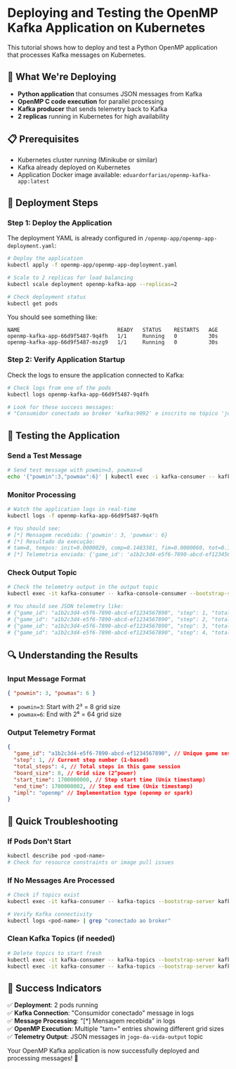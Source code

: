 # Deploying and Testing the OpenMP Kafka Application on Kubernetes

This tutorial shows how to deploy and test a Python OpenMP application that processes Kafka messages on Kubernetes.

## 🎯 What We're Deploying

- **Python application** that consumes JSON messages from Kafka
- **OpenMP C code execution** for parallel processing
- **Kafka producer** that sends telemetry back to Kafka
- **2 replicas** running in Kubernetes for high availability

## 📋 Prerequisites

- Kubernetes cluster running (Minikube or similar)
- Kafka already deployed on Kubernetes
- Application Docker image available: `eduardorfarias/openmp-kafka-app:latest`

## 🚀 Deployment Steps

### Step 1: Deploy the Application

The deployment YAML is already configured in `/openmp-app/openmp-app-deployment.yaml`:

```bash
# Deploy the application
kubectl apply -f openmp-app/openmp-app-deployment.yaml

# Scale to 2 replicas for load balancing
kubectl scale deployment openmp-kafka-app --replicas=2

# Check deployment status
kubectl get pods
```

You should see something like:

```
NAME                               READY   STATUS    RESTARTS   AGE
openmp-kafka-app-66d9f5487-9q4fh   1/1     Running   0          30s
openmp-kafka-app-66d9f5487-mszg9   1/1     Running   0          30s
```

### Step 2: Verify Application Startup

Check the logs to ensure the application connected to Kafka:

```bash
# Check logs from one of the pods
kubectl logs openmp-kafka-app-66d9f5487-9q4fh

# Look for these success messages:
# "Consumidor conectado ao broker 'kafka:9092' e inscrito no tópico 'jogo-da-vida'"
```

## 🧪 Testing the Application

### Send a Test Message

```bash
# Send test message with powmin=3, powmax=6
echo '{"powmin":3,"powmax":6}' | kubectl exec -i kafka-consumer -- kafka-console-producer --bootstrap-server kafka:9092 --topic jogo-da-vida
```

### Monitor Processing

```bash
# Watch the application logs in real-time
kubectl logs -f openmp-kafka-app-66d9f5487-9q4fh

# You should see:
# [*] Mensagem recebida: {'powmin': 3, 'powmax': 6}
# [*] Resultado da execução:
# tam=8, tempos: init=0.0000029, comp=0.1483381, fim=0.0000060, tot=0.1483469
# [*] Telemetria enviada: {'game_id': 'a1b2c3d4-e5f6-7890-abcd-ef1234567890', 'step': 1, 'total_steps': 4, 'board_size': 8, 'start_time': 1700000000, 'end_time': 1700000002, 'impl': 'openmp'}
```

### Check Output Topic

```bash
# Check the telemetry output in the output topic
kubectl exec -it kafka-consumer -- kafka-console-consumer --bootstrap-server kafka:9092 --topic jogo-da-vida-output --from-beginning

# You should see JSON telemetry like:
# {"game_id": "a1b2c3d4-e5f6-7890-abcd-ef1234567890", "step": 1, "total_steps": 4, "board_size": 8, "start_time": 1700000000, "end_time": 1700000002, "impl": "openmp"}
# {"game_id": "a1b2c3d4-e5f6-7890-abcd-ef1234567890", "step": 2, "total_steps": 4, "board_size": 16, "start_time": 1700000002, "end_time": 1700000005, "impl": "openmp"}
# {"game_id": "a1b2c3d4-e5f6-7890-abcd-ef1234567890", "step": 3, "total_steps": 4, "board_size": 32, "start_time": 1700000005, "end_time": 1700000012, "impl": "openmp"}
# {"game_id": "a1b2c3d4-e5f6-7890-abcd-ef1234567890", "step": 4, "total_steps": 4, "board_size": 64, "start_time": 1700000012, "end_time": 1700000025, "impl": "openmp"}
```

## 🔍 Understanding the Results

### Input Message Format

```json
{ "powmin": 3, "powmax": 6 }
```

- `powmin=3`: Start with 2³ = 8 grid size
- `powmax=6`: End with 2⁶ = 64 grid size

### Output Telemetry Format

```json
{
  "game_id": "a1b2c3d4-e5f6-7890-abcd-ef1234567890", // Unique game session ID
  "step": 1, // Current step number (1-based)
  "total_steps": 4, // Total steps in this game session
  "board_size": 8, // Grid size (2^power)
  "start_time": 1700000000, // Step start time (Unix timestamp)
  "end_time": 1700000002, // Step end time (Unix timestamp)
  "impl": "openmp" // Implementation type (openmp or spark)
}
```

## 🔧 Quick Troubleshooting

### If Pods Don't Start

```bash
kubectl describe pod <pod-name>
# Check for resource constraints or image pull issues
```

### If No Messages Are Processed

```bash
# Check if topics exist
kubectl exec -it kafka-consumer -- kafka-topics --bootstrap-server kafka:9092 --list

# Verify Kafka connectivity
kubectl logs <pod-name> | grep "conectado ao broker"
```

### Clean Kafka Topics (if needed)

```bash
# Delete topics to start fresh
kubectl exec -it kafka-consumer -- kafka-topics --bootstrap-server kafka:9092 --delete --topic jogo-da-vida
kubectl exec -it kafka-consumer -- kafka-topics --bootstrap-server kafka:9092 --delete --topic jogo-da-vida-output
```

## 🎉 Success Indicators

✅ **Deployment**: 2 pods running  
✅ **Kafka Connection**: "Consumidor conectado" message in logs  
✅ **Message Processing**: "[*] Mensagem recebida" in logs  
✅ **OpenMP Execution**: Multiple "tam=" entries showing different grid sizes  
✅ **Telemetry Output**: JSON messages in `jogo-da-vida-output` topic

Your OpenMP Kafka application is now successfully deployed and processing messages! 🚀
